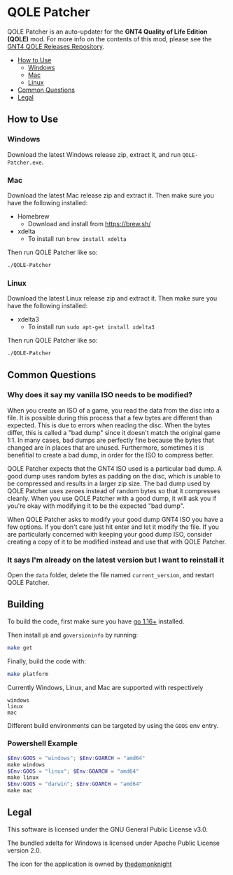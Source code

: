 # QOLE Patcher

QOLE Patcher is an auto-updater for the **GNT4 Quality of Life Edition (QOLE)** mod. For more info on the contents of this mod,
please see the [GNT4 QOLE Releases Repository](https://github.com/NicholasMoser/qole-releases).

- [How to Use](#how-to-use)
  - [Windows](#windows)
  - [Mac](#mac)
  - [Linux](#linux)
- [Common Questions](#common-questions)
- [Legal](#legal)

## How to Use

### Windows

Download the latest Windows release zip, extract it, and run `QOLE-Patcher.exe`.

### Mac

Download the latest Mac release zip and extract it. Then make sure you have the following installed:

- Homebrew
  - Download and install from https://brew.sh/
- xdelta
  - To install run `brew install xdelta`

Then run QOLE Patcher like so:

```bash
./QOLE-Patcher
```

### Linux

Download the latest Linux release zip and extract it. Then make sure you have the following installed:

- xdelta3
  - To install run `sudo apt-get install xdelta3`

Then run QOLE Patcher like so:

```bash
./QOLE-Patcher
```

## Common Questions

### Why does it say my vanilla ISO needs to be modified?

When you create an ISO of a game, you read the data from the disc into a file. It is possible during
this process that a few bytes are different than expected. This is due to errors when reading the
disc. When the bytes differ, this is called a "bad dump" since it doesn't match the original game 1:1.
In many cases, bad dumps are perfectly fine because the bytes that changed are in places that are
unused. Furthermore, sometimes it is benefitial to create a bad dump, in order for the ISO to
compress better.

QOLE Patcher expects that the GNT4 ISO used is a particular bad dump. A good dump uses random
bytes as padding on the disc, which is unable to be compressed and results in a larger zip size.
The bad dump used by QOLE Patcher uses zeroes instead of random bytes so that it compresses
cleanly. When you use QOLE Patcher with a good dump, it will ask you if you're okay with
modifying it to be the expected "bad dump".

When QOLE Patcher asks to modify your good dump GNT4 ISO you have a few options. If you don't
care just hit enter and let it modify the file. If you are particularly concerned with keeping your
good dump ISO, consider creating a copy of it to be modified instead and use that with QOLE Patcher.

### It says I'm already on the latest version but I want to reinstall it

Open the `data` folder, delete the file named `current_version`, and restart QOLE Patcher.

## Building

To build the code, first make sure you have [go 1.16+](https://golang.org/) installed.

Then install `pb` and `goversioninfo` by running:

```bash
make get
```

Finally, build the code with:

```bash
make platform
```

Currently Windows, Linux, and Mac are supported with respectively
```
windows
linux
mac
```


Different build environments can be targeted by using the `GOOS` env entry.

### Powershell Example

```powershell
$Env:GOOS = "windows"; $Env:GOARCH = "amd64"
make windows
$Env:GOOS = "linux"; $Env:GOARCH = "amd64"
make linux
$Env:GOOS = "darwin"; $Env:GOARCH = "amd64"
make mac
```

## Legal

This software is licensed under the GNU General Public License v3.0.

The bundled xdelta for Windows is licensed under Apache Public License version 2.0.

The icon for the application is owned by [thedemonknight](https://www.deviantart.com/thedemonknight/art/Naruto-dojutsu-icon-pack-270461865)
